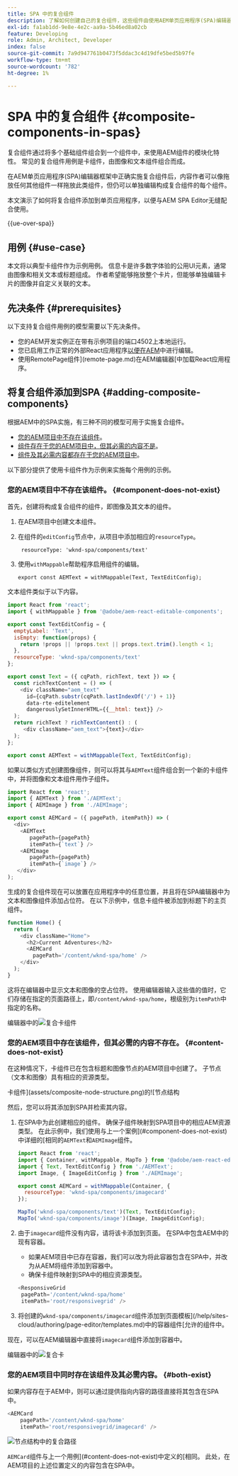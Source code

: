 ```yaml
---
title: SPA 中的复合组件
description: 了解如何创建自己的复合组件，这些组件由使用AEM单页应用程序(SPA)编辑器的其他组件组成。
exl-id: fa1ab1dd-9e8e-4e2c-aa9a-5b46ed8a02cb
feature: Developing
role: Admin, Architect, Developer
index: false
source-git-commit: 7a9d947761b0473f5ddac3c4d19dfe5bed5b97fe
workflow-type: tm+mt
source-wordcount: '782'
ht-degree: 1%

---
```



# SPA 中的复合组件 {#composite-components-in-spas}

复合组件通过将多个基础组件组合到一个组件中，来使用AEM组件的模块化特性。 常见的复合组件用例是卡组件，由图像和文本组件组合而成。

在AEM单页应用程序(SPA)编辑器框架中正确实施复合组件后，内容作者可以像拖放任何其他组件一样拖放此类组件，但仍可以单独编辑构成复合组件的每个组件。

本文演示了如何将复合组件添加到单页应用程序，以便与AEM SPA Editor无缝配合使用。

{{ue-over-spa}}

## 用例 {#use-case}

本文将以典型卡组件作为示例用例。 信息卡是许多数字体验的公用UI元素，通常由图像和相关文本或标题组成。 作者希望能够拖放整个卡片，但能够单独编辑卡片的图像并自定义关联的文本。

## 先决条件 {#prerequisites}

以下支持复合组件用例的模型需要以下先决条件。

* 您的AEM开发实例正在带有示例项目的端口4502上本地运行。
* 您已启用工作正常的外部React应用程序[以便在AEM](editing-external-spa.md)中进行编辑。
* 使用RemotePage组件](remote-page.md)在AEM编辑器[中加载React应用程序。

## 将复合组件添加到SPA {#adding-composite-components}

根据AEM中的SPA实施，有三种不同的模型可用于实施复合组件。

* [您的AEM项目中不存在该组件](#component-does-not-exist)。
* [组件存在于您的AEM项目中，但其必需的内容不是](#content-does-not-exist)。
* [组件及其必需内容都存在于您的AEM项目中](#both-exist)。

以下部分提供了使用卡组件作为示例来实施每个用例的示例。

### 您的AEM项目中不存在该组件。 {#component-does-not-exist}

首先，创建将构成复合组件的组件，即图像及其文本的组件。

1. 在AEM项目中创建文本组件。
1. 在组件的`editConfig`节点中，从项目中添加相应的`resourceType`。

   ```text
    resourceType: 'wknd-spa/components/text' 
   ```

1. 使用`withMappable`帮助程序启用组件的编辑。

   ```text
   export const AEMText = withMappable(Text, TextEditConfig); 
   ```

文本组件类似于以下内容。

```javascript
import React from 'react';
import { withMappable } from '@adobe/aem-react-editable-components';

export const TextEditConfig = {
  emptyLabel: 'Text',
  isEmpty: function(props) {
    return !props || !props.text || props.text.trim().length < 1;
  },
  resourceType: 'wknd-spa/components/text'
};

export const Text = ({ cqPath, richText, text }) => {
  const richTextContent = () => (
    <div className="aem_text"
      id={cqPath.substr(cqPath.lastIndexOf('/') + 1)}
      data-rte-editelement
      dangerouslySetInnerHTML={{__html: text}} />
  );
  return richText ? richTextContent() : (
     <div className="aem_text">{text}</div>
  );
};

export const AEMText = withMappable(Text, TextEditConfig);
```

如果以类似方式创建图像组件，则可以将其与`AEMText`组件组合到一个新的卡组件中，并将图像和文本组件用作子组件。

```javascript
import React from 'react';
import { AEMText } from './AEMText';
import { AEMImage } from './AEMImage';

export const AEMCard = ({ pagePath, itemPath}) => (
  <div>
    <AEMText
       pagePath={pagePath}
       itemPath={`text`} />
    <AEMImage
       pagePath={pagePath}
       itemPath={`image`} />
   </div>
);
```

生成的复合组件现在可以放置在应用程序中的任意位置，并且将在SPA编辑器中为文本和图像组件添加占位符。 在以下示例中，信息卡组件被添加到标题下的主页组件。

```javascript
function Home() {
  return (
    <div className="Home">
      <h2>Current Adventures</h2>
      <AEMCard
        pagePath='/content/wknd-spa/home' />
    </div>
  );
}
```

这将在编辑器中显示文本和图像的空占位符。 使用编辑器输入这些值的值时，它们存储在指定的页面路径上，即`/content/wknd-spa/home`，根级别为`itemPath`中指定的名称。

编辑器中的![复合卡组件](assets/composite-card.png)

### 您的AEM项目中存在该组件，但其必需的内容不存在。 {#content-does-not-exist}

在这种情况下，卡组件已在包含标题和图像节点的AEM项目中创建了。 子节点（文本和图像）具有相应的资源类型。

卡组件](assets/composite-node-structure.png)的![节点结构

然后，您可以将其添加到SPA并检索其内容。

1. 在SPA中为此创建相应的组件。 确保子组件映射到SPA项目中的相应AEM资源类型。 在此示例中，我们使用与上一个案例](#component-does-not-exist)中详细的[相同的`AEMText`和`AEMImage`组件。

   ```javascript
   import React from 'react';
   import { Container, withMappable, MapTo } from '@adobe/aem-react-editable-components';
   import { Text, TextEditConfig } from './AEMText';
   import Image, { ImageEditConfig } from './AEMImage';
   
   export const AEMCard = withMappable(Container, {
     resourceType: 'wknd-spa/components/imagecard'
   });
   
   MapTo('wknd-spa/components/text')(Text, TextEditConfig);
   MapTo('wknd-spa/components/image')(Image, ImageEditConfig);
   ```

1. 由于`imagecard`组件没有内容，请将该卡添加到页面。 在SPA中包含AEM中的现有容器。
   * 如果AEM项目中已存在容器，我们可以改为将此容器包含在SPA中，并改为从AEM将组件添加到容器中。
   * 确保卡组件映射到SPA中的相应资源类型。

   ```javascript
   <ResponsiveGrid
    pagePath='/content/wknd-spa/home'
    itemPath='root/responsivegrid' />
   ```

1. 将创建的`wknd-spa/components/imagecard`组件添加到页面模板](/help/sites-cloud/authoring/page-editor/templates.md)中的容器组件[允许的组件中。

现在，可以在AEM编辑器中直接将`imagecard`组件添加到容器中。

编辑器中的![复合卡](assets/composite-card.gif)

### 您的AEM项目中同时存在该组件及其必需内容。 {#both-exist}

如果内容存在于AEM中，则可以通过提供指向内容的路径直接将其包含在SPA中。

```javascript
<AEMCard
    pagePath='/content/wknd-spa/home'
    itemPath='root/responsivegrid/imagecard' />
```

![节点结构中的复合路径](assets/composite-path.png)

`AEMCard`组件与上一个用例](#content-does-not-exist)中定义的[相同。 此处，在AEM项目的上述位置定义的内容包含在SPA中。
